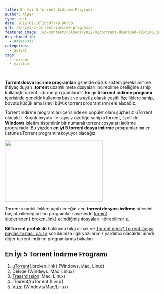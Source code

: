 ```yaml
---
title: En İyi 5 Torrent İndirme Programı
author: Alper
type: post
date: 2012-01-16T20:07:49+00:00
url: /en-iyi-5-torrent-indirme-programi/
featured_image: /wp-content/uploads/2012/01/torrent-download-100x100.jpg
dsq_thread_id:
  - 948564333
categories:
  - Sosyal
tags:
  - torrent
  - yazılım

---
```

**Torrent dosya indirme programları** genelde düşük sistem gereksinimine ihtiyaç duyan **.torrent** uzantılı meta dosyaları indirebilme özelliğine sahip kullanışlı torrent indirme programlarıdır. **En iyi 5 torrent indirme programı** içerisinde genelde kullanımı basit ve arayüz olarak çeşitli özelliklere sahip, boyutu küçük ama işlevi büyük torrent programlarını ele alacağız.

Torrent indirme programları içerisinde en popüler olanı şüphesiz uTorrent olacaktır. Küçük boyutu ile sayısız özelliğe sahip uTorrent, özellikle **Windows** işletim sisteminin bir numaralı torrent dosyaları indirme programıdır. Bu yüzden **en iyi 5 torrent dosya indirme** programlarının en üstüne uTorrent programını koyuyor olacağız.

<img class="aligncenter size-full wp-image-7613" title="torrent-download" src="https://www.murekkep.org/wp-content/uploads/2012/01/torrent-download.jpg" alt="" width="320" height="202" srcset="https://www.murekkep.org/wp-content/uploads/2012/01/torrent-download.jpg 320w, https://www.murekkep.org/wp-content/uploads/2012/01/torrent-download-50x31.jpg 50w, https://www.murekkep.org/wp-content/uploads/2012/01/torrent-download-198x125.jpg 198w" sizes="(max-width: 320px) 100vw, 320px" /> 

Torrent uzantılı linkleri açabileceğiniz ve **torrent dosyası indirme** sürecini başlatabileceğiniz bu programlar sayesinde [torrent sitelerinden][1]{.broken_link} edindiğiniz dosyaları indirebilirsiniz.

**BitTorrent protokolü** hakkında bilgi almak ve <a title="Torrent Nedir" href="https://www.murekkep.org/torrent-nedir-torrent-dosyalari-nasil-calisir-3593" target="_blank" class="broken_link">Torrent nedir? Torrent dosya paylaşımı nasıl çalışır</a> sorularınıza ilgili yazılarımız yardımcı olacaktır. Şimdi diğer torrent indirme programlarına bakalım.

## En İyi 5 Torrent İndirme Programı

  1. [uTorrent][2]{.broken_link} (Windows, Mac, Linux)
  2. <a title="Deluge" href="http://deluge-torrent.org/" target="_blank">Deluge</a> (Windows, Mac, Linux)
  3. <a title="Transmission" href="http://www.transmissionbt.com/" target="_blank">Transmission</a> (Mac, Linux)
  4. rTorrent/ruTorrent (Linux)
  5. <a title="Vuze" href="http://www.vuze.com/" target="_blank">Vuze</a> (Windows/Mac/Linux)

 [1]: https://www.murekkep.org/2011-yili-en-populer-torrent-siteleri-7258 "En popüler torrent siteleri [2011]"
 [2]: https://www.murekkep.org/torrent-dosya-indirme-programi-utorrent-4061 "uTorrent"